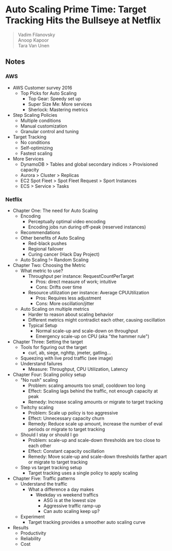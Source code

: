 # Auto Scaling Prime Time: Target Tracking Hits the Bullseye at Netflix
> Vadim Filanovsky  
> Anoop Kapoor  
> Tara Van Unen  

## Notes

### AWS

* AWS Customer survey 2016
    * Top Picks for Auto Scaling
        * Top Gear: Speedy set up
        * Super Size Me: More services
        * Sherlock: Mastering metrics
* Step Scaling Policies
    * Multiple conditions
    * Manual customization
    * Granular control and tuning
* Target Tracking
    * No conditions
    * Self-optimizing
    * Fastest scaling
* More Services
    * DynamoDB > Tables and global secondary indices > Provisioned capacity
    * Aurora > Cluster > Replicas
    * EC2 Spot Fleet > Spot Fleet Request > Sport Instances
    * ECS > Service > Tasks

### Netflix

* Chapter One: The need for Auto Scaling
    * Encoding
        * Perceptually optimal video encoding
        * Encoding jobs run during off-peak (reserved instances)
    * Recommendations
    * Other benefits of Auto Scaling
        * Red-black pushes
        * Regional failover
        * Curing cancer (Hack Day Project)
    * Auto Scaling != Random Scaling
* Chapter Two: Choosing the Metric
    * What metric to use?
        * Throughput per instance: RequestCountPerTarget
            * Pros: direct measure of work; intuitive
            * Cons: Drifts over time
        * Resource utilization per instance: Average CPUUtilization
            * Pros: Requires less adjustment
            * Cons: More oscillation/jitter
    * Auto Scaling on multiple metrics
        * Harder to reason about scaling behavior
        * Different metrics might contradict each other, causing oscillation
        * Typical Setup
            * Normal scale-up and scale-down on throughput
            * Emergency scale-up on CPU (aka "the hammer rule")
* Chapter Three: Setting the target
    * Tools for figuring out the target
        * curl, ab, siege, nghttp, jmeter, gatling...
    * Squeezing with live prod traffic (see image)
    * Understand failures
        * Measure: Throughput, CPU Utilization, Latency
* Chapter Four: Scaling policy setup
    * "No rush" scaling
        * Problem: scaling amounts too small, cooldown too long
        * Effect: Scaling lags behind the traffic, not enough capacity at peak
        * Remedy: Increase scaling amounts or migrate to target tracking
    * Twitchy scaling
        * Problem: Scale up policy is too aggressive
        * Effect: Unnecessary capacity churn
        * Remedy: Reduce scale up amount, increase the number of eval periods or migrate to target tracking
    * Should I stay or should I go
        * Problem: scale-up and scale-down thresholds are too close to each other
        * Effect: Constant capacity oscillation
        * Remedy: Move scale-up and scale-down thresholds farther apart or migrate to target tracking
    * Step vs target tracking setup
        * Target tracking uses a single policy to apply scaling
* Chapter Five: Traffic patterns 
    * Understand the traffic
        * What a difference a day makes
            * Weekday vs weekend traffics
                * ASG is at the lowest size
                * Aggressive traffic ramp-up
                * Can auto scaling keep up?
    * Experiment
        * Target tracking provides a smoother auto scaling curve
* Results
    * Productivity
    * Reliability
    * Cost
